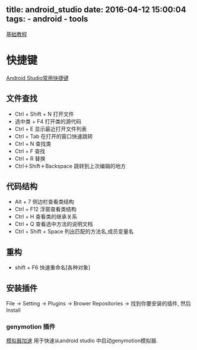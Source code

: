 title: android_studio
date: 2016-04-12 15:00:04
tags: 
    - android
    - tools
---


[基础教程](http://stormzhang.com/devtools/2014/11/25/android-studio-tutorial1/)

# 快捷键
[Android Studio常用快捷键](http://www.cr173.com/html/24051_1.html)
<!--more-->

## 文件查找
+ Ctrl + Shift + N 打开文件
+ 选中类 + F4    打开类的源代码
+ Ctrl + E      显示最近打开文件列表
+ Ctrl + Tab    在打开的窗口快速跳转
+ Ctrl + N      查找类
+ Ctrl + F      查找
+ Ctrl + R      替换
+ Ctrl＋Shift＋Backspace 跳转到上次编辑的地方
      
## 代码结构
+ Alt + 7       侧边栏查看类结构
+ Ctrl + F12    浮窗查看类结构
+ Ctrl + H      查看类的继承关系
+ Ctrl + Q      查看选中方法的说明文档
+ Ctrl + Shift + Space 列出匹配的方法名,成员变量名

## 重构
+ shift + F6    快速重命名[各种对象]

## 安装插件
File -> Setting -> Plugins -> Brower Repositories -> 找到你要安装的插件, 然后Install
### genymotion 插件
[模拟器加速](http://www.cnblogs.com/JohnTsai/p/4132252.html
)
用于快速从android studio 中启动genymotion模拟器.
